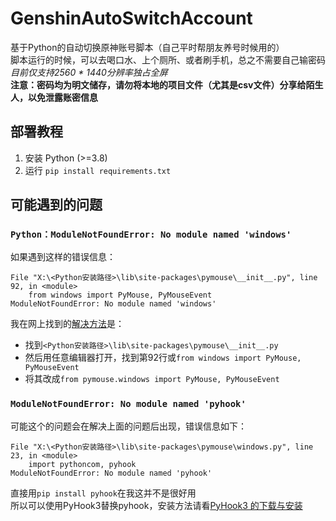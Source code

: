 # GenshinAutoSwitchAccount

基于Python的自动切换原神账号脚本（自己平时帮朋友养号时候用的）<br>
脚本运行的时候，可以去喝口水、上个厕所、或者刷手机，总之不需要自己输密码 <br>
<i>目前仅支持2560 * 1440分辨率独占全屏</i> <br>
<b>注意：密码均为明文储存，请勿将本地的项目文件（尤其是csv文件）分享给陌生人，以免泄露账密信息</b><br>

## 部署教程

1. 安装 Python (>=3.8)
2. 运行 ```pip install requirements.txt```

## 可能遇到的问题

### ```Python：ModuleNotFoundError: No module named 'windows'```
如果遇到这样的错误信息：
```  
File "X:\<Python安装路径>\lib\site-packages\pymouse\__init__.py", line 92, in <module>
    from windows import PyMouse, PyMouseEvent
ModuleNotFoundError: No module named 'windows'
```
我在网上找到的[解决方法](https://cloud.tencent.com/developer/article/1682994)是：<br>
 - 找到```<Python安装路径>\lib\site-packages\pymouse\__init__.py```<br>
 - 然后用任意编辑器打开，找到第92行或```from windows import PyMouse, PyMouseEvent```<br>
 - 将其改成```from pymouse.windows import PyMouse, PyMouseEvent```

### ```ModuleNotFoundError: No module named 'pyhook'```
可能这个的问题会在解决上面的问题后出现，错误信息如下：
```
File "X:\<Python安装路径>\lib\site-packages\pymouse\windows.py", line 23, in <module>
    import pythoncom, pyhook
ModuleNotFoundError: No module named 'pyhook'
```
直接用```pip install pyhook```在我这并不是很好用<br>
所以可以使用PyHook3替换pyhook，安装方法请看[PyHook3 的下载与安装](https://blog.csdn.net/weixin_45752790/article/details/112503807)

